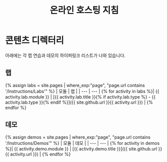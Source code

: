 ﻿---
title: 온라인 호스팅 지침
permalink: index.html
layout: home
---

# 콘텐츠 디렉터리

아래에는 각 랩 연습과 데모의 하이퍼링크 리스트가 나와 있습니다.

## 랩

{% assign labs = site.pages | where_exp:"page", "page.url contains '/Instructions/Labs'" %}
| 모듈 | 랩 |
| --- | --- | 
{% for activity in labs  %}| {{ activity.lab.module }} | [{{ activity.lab.title }}{% if activity.lab.type %} - {{ activity.lab.type }}{% endif %}]({{ site.github.url }}{{ activity.url }}) |
{% endfor %}

## 데모

{% assign demos = site.pages | where_exp:"page", "page.url contains '/Instructions/Demos'" %}
| 모듈 | 데모 |
| --- | --- | 
{% for activity in demos  %}| {{ activity.demo.module }} | [{{ activity.demo.title }}]({{ site.github.url }}{{ activity.url }}) |
{% endfor %}
